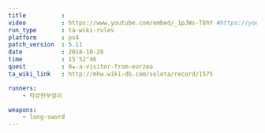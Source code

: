 ```yaml
---
title          :
video          : https://www.youtube.com/embed/_1pJWs-T8hY #https://youtu.be/_1pJWs-T8hY
run_type       : ta-wiki-rules
platform       : ps4
patch_version  : 5.11
date           : 2018-10-28
time           : 15'52"46
quest          : 9★-a-visitor-from-eorzea
ta_wiki_link   : http://mhw.wiki-db.com/solota/record/1575

runners:
    - 막강한부엉이

weapons:
    - long-sword
---
```

